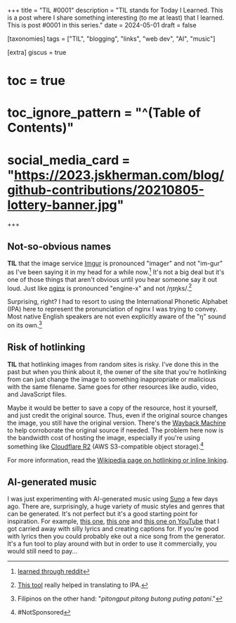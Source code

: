 +++
title = "TIL #0001"
description = "TIL stands for Today I Learned. This is a post where I share something interesting (to me at least) that I learned. This is post #0001 in this series."
date = 2024-05-01
draft = false

[taxonomies]
tags = ["TIL", "blogging", "links", "web dev", "AI", "music"]

[extra]
giscus = true
# toc = true
# toc_ignore_pattern = "^(Table of Contents)"
# social_media_card = "https://2023.jskherman.com/blog/github-contributions/20210805-lottery-banner.jpg"
+++

## Not-so-obvious names

**TIL** that the image service [Imgur](https://imgur.com/) is pronounced "imager" and not "im-gur" as I've been saying it in my head for a while now.[^1] It's not a big deal but it's one of those things that aren't obvious until you hear someone say it out loud. Just like [nginx](https://nginx.org) is pronounced "engine-x" and not /ŋɪŋks/.[^2]

Surprising, right? I had to resort to using the International Phonetic Alphabet (IPA) here to represent the pronunciation of nginx I was trying to convey. Most native English speakers are not even explicitly aware of the "ŋ" sound on its own.[^3] 

## Risk of hotlinking

**TIL** that hotlinking images from random sites is risky. I've done this in the past but when you think about it, the owner of the site that you're hotlinking from can just change the image to something inappropriate or malicious with the same filename. Same goes for other resources like audio, video, and JavaScript files.

Maybe it would be better to save a copy of the resource, host it yourself, and just credit the original source. Thus, even if the original source changes the image, you still have the original version. There's the [Wayback Machine](https://web.archive.org/) to help corroborate the original source if needed. The problem here now is the bandwidth cost of hosting the image, especially if you're using something like [Cloudflare R2](https://www.cloudflare.com/developer-platform/r2/) (AWS S3-compatible object storage).[^4]

For more information, read the [Wikipedia page on hotlinking or inline linking](https://www.wikiwand.com/en/Inline_linking).

## AI-generated music

I was just experimenting with AI-generated music using [Suno](https://suno.com) a few days ago. There are, surprisingly, a huge variety of music styles and genres that can be generated. It's not perfect but it's a good starting point for inspiration. For example, [this one](https://suno.com/song/42b542ed-d510-4059-8489-be6f546cf33b), [this one](https://suno.com/song/5b09af3a-caed-40e9-8b0f-41c3532bf231) and [this one on YouTube](https://www.youtube.com/watch?v=KqfGcxuFDmY) that I got carried away with silly lyrics and creating captions for. If you're good with lyrics then you could probably eke out a nice song from the generator. It's a fun tool to play around with but in order to use it commercially, you would still need to pay...

<!-- footnotes -->

[^1]: [learned through reddit](https://old.reddit.com/r/webdev/comments/pkwhcs/comment/hc8yn2f/)

[^2]: [This tool](https://unalengua.com/ipa) really helped in translating to IPA. 

[^3]: Filipinos on the other hand: "_pitongput pitong butong puting patani_."

[^4]: #NotSponsored

